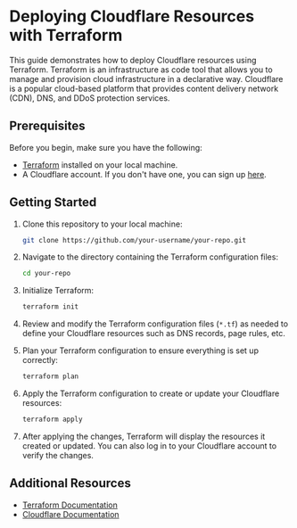 # Deploying Cloudflare Resources with Terraform

This guide demonstrates how to deploy Cloudflare resources using Terraform. Terraform is an infrastructure as code tool that allows you to manage and provision cloud infrastructure in a declarative way. Cloudflare is a popular cloud-based platform that provides content delivery network (CDN), DNS, and DDoS protection services.

## Prerequisites

Before you begin, make sure you have the following:

- [Terraform](https://www.terraform.io/downloads.html) installed on your local machine.
- A Cloudflare account. If you don't have one, you can sign up [here](https://www.cloudflare.com/).

## Getting Started

1. Clone this repository to your local machine:

    ```bash
    git clone https://github.com/your-username/your-repo.git
    ```

2. Navigate to the directory containing the Terraform configuration files:

    ```bash
    cd your-repo
    ```

3. Initialize Terraform:

    ```bash
    terraform init
    ```

4. Review and modify the Terraform configuration files (`*.tf`) as needed to define your Cloudflare resources such as DNS records, page rules, etc.

5. Plan your Terraform configuration to ensure everything is set up correctly:

    ```bash
    terraform plan
    ```

6. Apply the Terraform configuration to create or update your Cloudflare resources:

    ```bash
    terraform apply
    ```

7. After applying the changes, Terraform will display the resources it created or updated. You can also log in to your Cloudflare account to verify the changes.

## Additional Resources

- [Terraform Documentation](https://www.terraform.io/docs/index.html)
- [Cloudflare Documentation](https://developers.cloudflare.com/)

